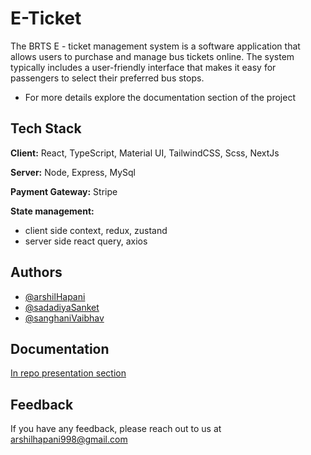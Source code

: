 # E-Ticket

The BRTS E - ticket management system is a software application that allows users to purchase and manage bus tickets online. The system typically includes a user-friendly interface that makes it easy for passengers to select their preferred bus stops.

- For more details explore the documentation section of the project

## Tech Stack

**Client:** React, TypeScript, Material UI, TailwindCSS, Scss, NextJs

**Server:** Node, Express, MySql

**Payment Gateway:** Stripe

**State management:**

- client side
  context, redux, zustand
- server side
  react query, axios

## Authors

- [@arshilHapani](https://github.com/ArshilHapani/)
- [@sadadiyaSanket](https://github.com/sanket-164)
- [@sanghaniVaibhav](https://github.com/Vaibhavksanghani)

## Documentation

[In repo presentation section](https://github.com/ArshilHapani/E-Ticket_Diploma_Sem-6_V2/tree/master/docs)

## Feedback

If you have any feedback, please reach out to us at [arshilhapani998@gmail.com](https://gmail.com/arshilhapani998)
